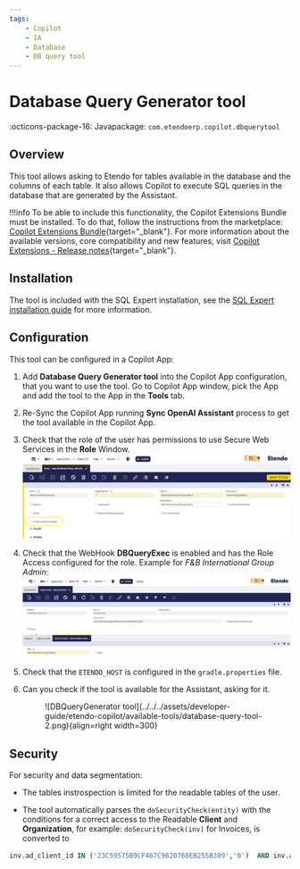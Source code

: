 ```yaml
---
tags:
    - Copilot
    - IA
    - Database
    - DB query tool
---
```


# Database Query Generator tool

:octicons-package-16: Javapackage: `com.etendoerp.copilot.dbquerytool`

## Overview

This tool allows asking to Etendo for tables available in the database and the columns of each table. It also allows Copilot to execute SQL queries in the database that are generated by the Assistant.

!!!info
    To be able to include this functionality, the Copilot Extensions Bundle must be installed. To do that, follow the instructions from the marketplace: [Copilot Extensions Bundle](https://marketplace.etendo.cloud/?#/product-details?module=82C5DA1B57884611ABA8F025619D4C05){target="\_blank"}. For more information about the available versions, core compatibility and new features, visit [Copilot Extensions - Release notes](../../../whats-new/release-notes/etendo-copilot/bundles/release-notes.md){target="\_blank"}.

## Installation
The tool is included with the SQL Expert installation, see the [SQL Expert installation guide](../../../user-guide/etendo-copilot/bundles/sql-expert.md) for more information.

## Configuration
This tool can be configured in a Copilot App:

1. Add **Database Query Generator tool** into the Copilot App configuration, that you want to use the tool. Go to Copilot App window, pick the App and add the tool to the App in the **Tools** tab.

2. Re-Sync the Copilot App running **Sync OpenAI Assistant** process to get the tool available in the Copilot App.

3. Check that the role of the user has permissions to use Secure Web Services in the **Role** Window. ![role configuration](../../../assets/developer-guide/etendo-copilot/available-tools/database-query-tool-3.png)
4. Check that the WebHook **DBQueryExec** is enabled and has the Role Access configured for the role.
    Example for *F&B International Group Admin*:
    ![DBQueryExec WebHook configuration](../../../assets/developer-guide/etendo-copilot/available-tools/database-query-tool.png)

5. Check that the `ETENDO_HOST` is configured in the `gradle.properties` file.

6. Can you check if the tool is available for the Assistant, asking for it. 
    <figure markdown>
    ![DBQueryGenerator tool](../../../assets/developer-guide/etendo-copilot/available-tools/database-query-tool-2.png){align=right width=300}
    </figure>


## Security

For security and data segmentation:

- The tables instrospection is limited for the readable tables of the user.

- The tool automatically parses the `doSecurityCheck(entity)` with the conditions for a correct access to the Readable **Client** and **Organization**, for example: `doSecurityCheck(inv)`  for Invoices, is converted to

``` sql
inv.ad_client_id IN ('23C59575B9CF467C9620760EB255B389','0')  AND inv.ad_org_id IN ('0','E443A31992CB4635AFCAEABE7183CE85','B843C30461EA4501935CB1D125C9C25A','BAE22373FEBE4CCCA24517E23F0C8A48','DC206C91AA6A4897B44DA897936E0EC3','2E60544D37534C0B89E765FE29BC0B43','19404EAD144C49A0AF37D54377CF452D','7BABA5FF80494CAFA54DEBD22EC46F01')
```